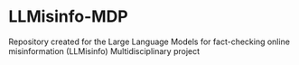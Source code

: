 # LLMisinfo-MDP
Repository created for the Large Language Models for fact-checking online misinformation (LLMisinfo) Multidisciplinary project
